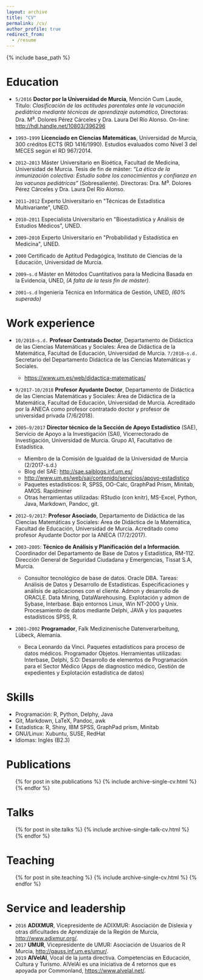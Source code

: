 ```yaml
---
layout: archive
title: "CV"
permalink: /cv/
author_profile: true
redirect_from:
  - /resume
---
```


{% include base_path %}

Education
======
* `5/2016` **Doctor por la Universidad de Murcia**, Mención Cum Laude, Titulo: _Clasificación de las actitudes parentales ante la vacunación pediátrica mediante técnicas de aprendizaje automático_, Directoras: Dra. M<sup>a</sup>. Dolores Pérez Cárceles y Dra. Laura Del Río Alonso. On-line: <http://hdl.handle.net/10803/396296>
* `1993–1999` **Licenciado en Ciencias Matemáticas**, Universidad de Murcia, 300 créditos ECTS (RD 1416/1990). Estudios evaluados como Nivel 3 del MECES según el RD 967/2014.
* `2012–2013` Máster Universitario en Bioética, Facultad de Medicina, Universidad de Murcia. Tesis de fin de máster: _“La ética de la inmunización colectiva: Estudio sobre los conocimientos y confianza en las vacunas pediátricas”_ (Sobresaliente). Directoras: Dra. M<sup>a</sup>. Dolores Pérez Cárceles y Dra. Laura Del Río Alonso.
* `2011–2012` Experto Universitario en "Técnicas de Estadística Multivariante", UNED.
* `2010–2011` Especialista Universitario en "Bioestadística y Análisis de Estudios Médicos", UNED.
* `2009–2010` Experto Universitario en "Probabilidad y Estadística en Medicina", UNED.
* `2000` Certificado de Aptitud Pedagógica, Instituto de Ciencias de la Educación, Universidad de Murcia.

* `2009–s.d` Máster en Métodos Cuantitativos para la Medicina Basada en la Evidencia, UNED, _(A falta de la tesis fin de máster)_.
* `2001–s.d` Ingeniería Técnica en Informática de Gestión, UNED, _(60% superado)_

Work experience
======
* `10/2018–s.d.` **Profesor Contratado Doctor**, Departamento de Didáctica de las Ciencias Matemáticas y Sociales: Área de Didáctica de la Matemática, Facultad de Educación, Universidad de Murcia. `7/2018–s.d.` Secretario del Departamento Didáctica de las Ciencias Matemáticas y Sociales.
  * <https://www.um.es/web/didactica-matematicas/>
* `9/2017-10/2018`  **Profesor Ayudante Doctor**, Departamento de Didáctica de las Ciencias Matemáticas y Sociales: Área de Didáctica de la Matemática, Facultad de Educación, Universidad de Murcia. Acreditado por la ANECA como profesor contratado doctor y profesor de universidad privada (7/6/2018). 
* `2005–9/2017` **Director técnico de la Sección de Apoyo Estadístico** (SAE), Servicio de Apoyo a la Investigación (SAI), Vicerrectorado de Investigación, Universidad de Murcia. Grupo A1, Facultativo de Estadística.
  * Miembro de la Comisión de Igualdad de la Universidad de Murcia (2/2017-s.d.)
  * Blog del SAE: <http://sae.saiblogs.inf.um.es/>
  * <http://www.um.es/web/sai/contenido/servicios/apoyo-estadistico>
  * Paquetes estadísticos: R, SPSS, OO-Calc, GraphPad Prism, Minitab, AMOS. Rapidminer
  * Otras herramientas utilizadas: RStudio (con knitr), MS-Excel, Python, Java, Markdown, Pandoc, git.




* `2012–9/2017`: **Profesor Asociado**, Departamento de Didáctica de las Ciencias Matemáticas y Sociales: Área de Didáctica de la Matemática, Facultad de Educación, Universidad de Murcia. Acreditado como profesor Ayudante Doctor por la ANECA (17/2/2017).
* `2003–2005`: **Técnico de Análisis y Planificación del a Información**. Coordinador del Departamento de Base de Datos y Estadística, RM-112. Dirección General de Seguridad Ciudadana y Emergencias, Tissat S.A, Murcia.
  * Consultor tecnológico de base de datos. Oracle DBA. Tareas: Análisis de Datos y Desarrollo de Estadísticas. Especificaciones y análisis de aplicaciones con el cliente. Admon y desarrollo de ORACLE. Data Mining, DataWarehousing. Explotación y admon de Sybase, Interbase. Bajo entornos Linux, Win NT-2000 y Unix. Procesamiento de datos mediante Delphi, JAVA y los paquetes estadísticos SPSS, R.
* `2001–2002` **Programador**, Falk Medizinenische Datenverarbeitung, Lübeck, Alemania. 
  * Beca Leonardo da Vinci. Paquetes estadísticos para proceso de datos médicos. Programador Objetos. Herramientas utilizadas: Interbase, Delphi, S.O: Desarrollo de elementos de Programación para el Sector Médico (Apps de diagnostico médico, Gestión de expedientes y Explotación estadística de datos)

Skills
======
* Programación: R, Python, Delphy, Java
* Git, Markdown, LaTeX, Pandoc, awk
* Estadística: R, Shiny, IBM SPSS, GraphPad prism, Minitab 
* GNU/Linux: Xubuntu, SUSE, RedHat
* Idiomas: Inglés (B2.3)

Publications
======
  <ul>{% for post in site.publications %}
    {% include archive-single-cv.html %}
  {% endfor %}</ul>
  
Talks
======
  <ul>{% for post in site.talks %}
    {% include archive-single-talk-cv.html %}
  {% endfor %}</ul>
  
Teaching
======
  <ul>{% for post in site.teaching %}
    {% include archive-single-cv.html %}
  {% endfor %}</ul>
  
Service and leadership
======
* `2016` **ADIXMUR**, Vicepresidente de ADIXMUR: Asociación de Dislexia y otras dificultades de Aprendizaje de la Región de Murcia, <http://www.adixmur.org/>.
* `2017` **UMUR**, Vicepresidente de UMUR: Asociación de Usuarios de R Murcia, <http://gauss.inf.um.es/umur/>.
* `2019` **AlVelAl**, Vocal de la junta directiva. Competencias en Educación, Cultura y Turismo. AlVelAl es una iniciativa de 4 retornos que es apoyada por Commonland, <https://www.alvelal.net/>.


